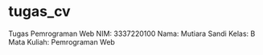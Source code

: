 # tugas_cv
Tugas Pemrograman Web
NIM: 3337220100
Nama: Mutiara Sandi
Kelas: B
Mata Kuliah: Pemrograman Web
